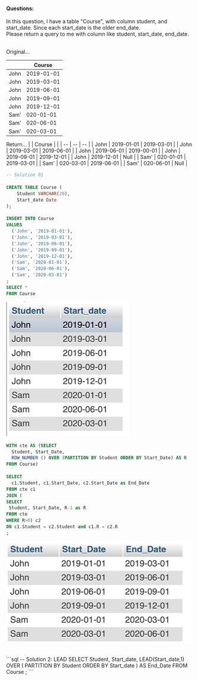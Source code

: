 #### Questions: 
In this question, I have a table "Course", with column student, and start_date. Since each start_date is the older end_date.   
Please return a query to me with column like student, start_date, end_date.   
<br/>   
   
Original...

| | Course | 
| -- | -- |
| John | 2019-01-01 |
| John | 2019-03-01 |
| John | 2019-06-01 |
| John | 2019-09-01 |
| John | 2019-12-01 |
| Sam' | 020-01-01 |
| Sam' | 020-06-01 |
| Sam' | 020-03-01 |

Return...
| | Course | |
| -- | -- | -- |
| John | 2019-01-01 | 2019-03-01 |
| John | 2019-03-01 | 2019-06-01 |
| John | 2019-06-01 | 2019-00-01 |
| John | 2019-09-01 | 2019-12-01 |
| John | 2019-12-01 | Null |
| Sam' | 020-01-01 | 2019-03-01 |
| Sam' | 020-03-01 | 2019-06-01 |
| Sam' | 020-06-01 | Null |


```sql
-- Solution 01

CREATE TABLE Course (
    Student VARCHAR(20), 
    Start_date Date
);

INSERT INTO Course 
VALUES 
  ('John', '2019-01-01'), 
  ('John', '2019-03-01'), 
  ('John', '2019-06-01'), 
  ('John', '2019-09-01'), 
  ('John', '2019-12-01'), 
  ('Sam', '2020-01-01'), 
  ('Sam', '2020-06-01'), 
  ('Sam', '2020-03-01')
;
SELECT * 
FROM Course
```
![Q2_Table](MySQL_AMZN_Q2_Return.png)

```sql
WITH cte AS (SELECT 
  Student, Start_Date,  
  ROW_NUMBER () OVER (PARTITION BY Student ORDER BY Start_Date) AS R 
FROM Course) 

SELECT 
  c1.Student, c1.Start_Date, c2.Start_Date as End_Date
FROM cte c1
JOIN (
SELECT 
 Student, Start_Date, R-1 as R
FROM cte
WHERE R>0) c2
ON c1.Student = c2.Student and c1.R = c2.R
;
```
![Q2_Return](MySQL_AMZN_Q2_Orig.png)

<br/>  
```sql
-- Solution 2: LEAD
SELECT 
    Student,
    Start_date,
    LEAD(Start_date,1) OVER (
        PARTITION BY Student
        ORDER BY Start_date ) AS End_Date
FROM Course
;
```
